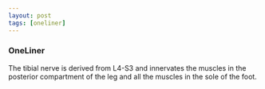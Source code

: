 ```yaml
---
layout: post
tags: [oneliner]
---
```



### OneLiner

The tibial nerve is derived from L4-S3 and innervates the muscles in the posterior compartment of the leg and all the muscles in the sole of the foot.
